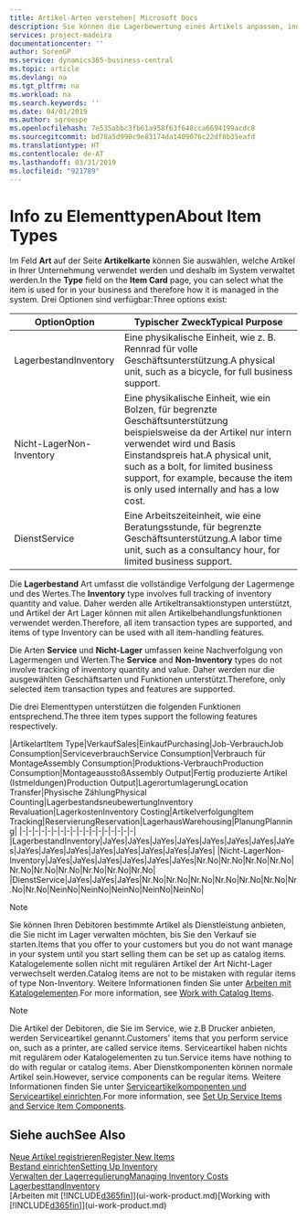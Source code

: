 ```yaml
---
title: Artikel-Arten verstehen| Microsoft Docs
description: Sie können die Lagerbewertung eines Artikels anpassen, indem Sie die FIFO. oder " Standard "oder Durchschnittskostenmethode anwenden, z. B. wenn Artikelkosten für Gründe, die keine Transaktionen betreffen, ändern.
services: project-madeira
documentationcenter: ''
author: SorenGP
ms.service: dynamics365-business-central
ms.topic: article
ms.devlang: na
ms.tgt_pltfrm: na
ms.workload: na
ms.search.keywords: ''
ms.date: 04/01/2019
ms.author: sgroespe
ms.openlocfilehash: 7e535abbc3fb61a958f63f648cca6694199acdc8
ms.sourcegitcommit: bd78a5d990c9e83174da1409076c22df8b35eafd
ms.translationtype: HT
ms.contentlocale: de-AT
ms.lasthandoff: 03/31/2019
ms.locfileid: "921789"
---
```

# <a name="about-item-types"></a><span data-ttu-id="2f6e2-103">Info zu Elementtypen</span><span class="sxs-lookup"><span data-stu-id="2f6e2-103">About Item Types</span></span>
<span data-ttu-id="2f6e2-104">Im Feld **Art** auf der Seite **Artikelkarte** können Sie auswählen, welche Artikel in Ihrer Unternehmung verwendet werden und deshalb im System verwaltet werden.</span><span class="sxs-lookup"><span data-stu-id="2f6e2-104">In the **Type** field on the **Item Card** page, you can select what the item is used for in your business and therefore how it is managed in the system.</span></span> <span data-ttu-id="2f6e2-105">Drei Optionen sind verfügbar:</span><span class="sxs-lookup"><span data-stu-id="2f6e2-105">Three options exist:</span></span>

|<span data-ttu-id="2f6e2-106">Option</span><span class="sxs-lookup"><span data-stu-id="2f6e2-106">Option</span></span>|<span data-ttu-id="2f6e2-107">Typischer Zweck</span><span class="sxs-lookup"><span data-stu-id="2f6e2-107">Typical Purpose</span></span>|
|------|-----------|
|<span data-ttu-id="2f6e2-108">Lagerbestand</span><span class="sxs-lookup"><span data-stu-id="2f6e2-108">Inventory</span></span>|<span data-ttu-id="2f6e2-109">Eine physikalische Einheit, wie z. B. Rennrad für volle Geschäftsunterstützung.</span><span class="sxs-lookup"><span data-stu-id="2f6e2-109">A physical unit, such as a bicycle, for full business support.</span></span>|
|<span data-ttu-id="2f6e2-110">Nicht-Lager</span><span class="sxs-lookup"><span data-stu-id="2f6e2-110">Non-Inventory</span></span>|<span data-ttu-id="2f6e2-111">Eine physikalische Einheit, wie ein Bolzen, für begrenzte Geschäftsunterstützung beispielsweise da der Artikel nur intern verwendet wird und Basis Einstandspreis hat.</span><span class="sxs-lookup"><span data-stu-id="2f6e2-111">A physical unit, such as a bolt, for limited business support, for example, because the item is only used internally and has a low cost.</span></span>|
|<span data-ttu-id="2f6e2-112">Dienst</span><span class="sxs-lookup"><span data-stu-id="2f6e2-112">Service</span></span>|<span data-ttu-id="2f6e2-113">Eine Arbeitszeiteinheit, wie eine Beratungsstunde, für begrenzte Geschäftsunterstützung.</span><span class="sxs-lookup"><span data-stu-id="2f6e2-113">A labor time unit, such as a consultancy hour, for limited business support.</span></span>|

<span data-ttu-id="2f6e2-114">Die **Lagerbestand** Art umfasst die vollständige Verfolgung der Lagermenge und des Wertes.</span><span class="sxs-lookup"><span data-stu-id="2f6e2-114">The **Inventory** type involves full tracking of inventory quantity and value.</span></span> <span data-ttu-id="2f6e2-115">Daher werden alle Artikeltransaktionstypen unterstützt, und Artikel der Art Lager können mit allen Artikelbehandlungsfunktionen verwendet werden.</span><span class="sxs-lookup"><span data-stu-id="2f6e2-115">Therefore, all item transaction types are supported, and items of type Inventory can be used with all item-handling features.</span></span>

<span data-ttu-id="2f6e2-116">Die Arten **Service** und **Nicht-Lager** umfassen keine Nachverfolgung von Lagermengen und Werten.</span><span class="sxs-lookup"><span data-stu-id="2f6e2-116">The **Service** and **Non-Inventory** types do not involve tracking of inventory quantity and value.</span></span> <span data-ttu-id="2f6e2-117">Daher werden nur die ausgewählten Geschäftsarten und Funktionen unterstützt.</span><span class="sxs-lookup"><span data-stu-id="2f6e2-117">Therefore, only selected item transaction types and features are supported.</span></span>

<span data-ttu-id="2f6e2-118">Die drei Elementtypen unterstützen die folgenden Funktionen entsprechend.</span><span class="sxs-lookup"><span data-stu-id="2f6e2-118">The three item types support the following features respectively.</span></span>

|<span data-ttu-id="2f6e2-119">Artikelart</span><span class="sxs-lookup"><span data-stu-id="2f6e2-119">Item Type</span></span>|<span data-ttu-id="2f6e2-120">Verkauf</span><span class="sxs-lookup"><span data-stu-id="2f6e2-120">Sales</span></span>|<span data-ttu-id="2f6e2-121">Einkauf</span><span class="sxs-lookup"><span data-stu-id="2f6e2-121">Purchasing</span></span>|<span data-ttu-id="2f6e2-122">Job-Verbrauch</span><span class="sxs-lookup"><span data-stu-id="2f6e2-122">Job Consumption</span></span>|<span data-ttu-id="2f6e2-123">Serviceverbrauch</span><span class="sxs-lookup"><span data-stu-id="2f6e2-123">Service Consumption</span></span>|<span data-ttu-id="2f6e2-124">Verbrauch für Montage</span><span class="sxs-lookup"><span data-stu-id="2f6e2-124">Assembly Consumption</span></span>|<span data-ttu-id="2f6e2-125">Produktions-Verbrauch</span><span class="sxs-lookup"><span data-stu-id="2f6e2-125">Production Consumption</span></span>|<span data-ttu-id="2f6e2-126">Montageausstoß</span><span class="sxs-lookup"><span data-stu-id="2f6e2-126">Assembly Output</span></span>|<span data-ttu-id="2f6e2-127">Fertig produzierte Artikel (Istmeldungen)</span><span class="sxs-lookup"><span data-stu-id="2f6e2-127">Production Output</span></span>|<span data-ttu-id="2f6e2-128">Lagerortumlagerung</span><span class="sxs-lookup"><span data-stu-id="2f6e2-128">Location Transfer</span></span>|<span data-ttu-id="2f6e2-129">Physische Zählung</span><span class="sxs-lookup"><span data-stu-id="2f6e2-129">Physical Counting</span></span>|<span data-ttu-id="2f6e2-130">Lagerbestandsneubewertung</span><span class="sxs-lookup"><span data-stu-id="2f6e2-130">Inventory Revaluation</span></span>|<span data-ttu-id="2f6e2-131">Lagerkosten</span><span class="sxs-lookup"><span data-stu-id="2f6e2-131">Inventory Costing</span></span>|<span data-ttu-id="2f6e2-132">Artikelverfolgung</span><span class="sxs-lookup"><span data-stu-id="2f6e2-132">Item Tracking</span></span>|<span data-ttu-id="2f6e2-133">Reservierung</span><span class="sxs-lookup"><span data-stu-id="2f6e2-133">Reservation</span></span>|<span data-ttu-id="2f6e2-134">Lagerhaus</span><span class="sxs-lookup"><span data-stu-id="2f6e2-134">Warehousing</span></span>|<span data-ttu-id="2f6e2-135">Planung</span><span class="sxs-lookup"><span data-stu-id="2f6e2-135">Planning</span></span>|
|-|-|-|-|-|-|-|-|-|-|-|-|-|-|-|-|-|-|
|<span data-ttu-id="2f6e2-136">Lagerbestand</span><span class="sxs-lookup"><span data-stu-id="2f6e2-136">Inventory</span></span>|<span data-ttu-id="2f6e2-137">Ja</span><span class="sxs-lookup"><span data-stu-id="2f6e2-137">Yes</span></span>|<span data-ttu-id="2f6e2-138">Ja</span><span class="sxs-lookup"><span data-stu-id="2f6e2-138">Yes</span></span>|<span data-ttu-id="2f6e2-139">Ja</span><span class="sxs-lookup"><span data-stu-id="2f6e2-139">Yes</span></span>|<span data-ttu-id="2f6e2-140">Ja</span><span class="sxs-lookup"><span data-stu-id="2f6e2-140">Yes</span></span>|<span data-ttu-id="2f6e2-141">Ja</span><span class="sxs-lookup"><span data-stu-id="2f6e2-141">Yes</span></span>|<span data-ttu-id="2f6e2-142">Ja</span><span class="sxs-lookup"><span data-stu-id="2f6e2-142">Yes</span></span>|<span data-ttu-id="2f6e2-143">Ja</span><span class="sxs-lookup"><span data-stu-id="2f6e2-143">Yes</span></span>|<span data-ttu-id="2f6e2-144">Ja</span><span class="sxs-lookup"><span data-stu-id="2f6e2-144">Yes</span></span>|<span data-ttu-id="2f6e2-145">Ja</span><span class="sxs-lookup"><span data-stu-id="2f6e2-145">Yes</span></span>|<span data-ttu-id="2f6e2-146">Ja</span><span class="sxs-lookup"><span data-stu-id="2f6e2-146">Yes</span></span>|<span data-ttu-id="2f6e2-147">Ja</span><span class="sxs-lookup"><span data-stu-id="2f6e2-147">Yes</span></span>|<span data-ttu-id="2f6e2-148">Ja</span><span class="sxs-lookup"><span data-stu-id="2f6e2-148">Yes</span></span>|<span data-ttu-id="2f6e2-149">Ja</span><span class="sxs-lookup"><span data-stu-id="2f6e2-149">Yes</span></span>|<span data-ttu-id="2f6e2-150">Ja</span><span class="sxs-lookup"><span data-stu-id="2f6e2-150">Yes</span></span>|<span data-ttu-id="2f6e2-151">Ja</span><span class="sxs-lookup"><span data-stu-id="2f6e2-151">Yes</span></span>|<span data-ttu-id="2f6e2-152">Ja</span><span class="sxs-lookup"><span data-stu-id="2f6e2-152">Yes</span></span>|
|<span data-ttu-id="2f6e2-153">Nicht-Lager</span><span class="sxs-lookup"><span data-stu-id="2f6e2-153">Non-Inventory</span></span>|<span data-ttu-id="2f6e2-154">Ja</span><span class="sxs-lookup"><span data-stu-id="2f6e2-154">Yes</span></span>|<span data-ttu-id="2f6e2-155">Ja</span><span class="sxs-lookup"><span data-stu-id="2f6e2-155">Yes</span></span>|<span data-ttu-id="2f6e2-156">Ja</span><span class="sxs-lookup"><span data-stu-id="2f6e2-156">Yes</span></span>|<span data-ttu-id="2f6e2-157">Ja</span><span class="sxs-lookup"><span data-stu-id="2f6e2-157">Yes</span></span>|<span data-ttu-id="2f6e2-158">Ja</span><span class="sxs-lookup"><span data-stu-id="2f6e2-158">Yes</span></span>|<span data-ttu-id="2f6e2-159">Ja</span><span class="sxs-lookup"><span data-stu-id="2f6e2-159">Yes</span></span>|<span data-ttu-id="2f6e2-160">Nr.</span><span class="sxs-lookup"><span data-stu-id="2f6e2-160">No</span></span>|<span data-ttu-id="2f6e2-161">Nr.</span><span class="sxs-lookup"><span data-stu-id="2f6e2-161">No</span></span>|<span data-ttu-id="2f6e2-162">Nr.</span><span class="sxs-lookup"><span data-stu-id="2f6e2-162">No</span></span>|<span data-ttu-id="2f6e2-163">Nr.</span><span class="sxs-lookup"><span data-stu-id="2f6e2-163">No</span></span>|<span data-ttu-id="2f6e2-164">Nr.</span><span class="sxs-lookup"><span data-stu-id="2f6e2-164">No</span></span>|<span data-ttu-id="2f6e2-165">Nr.</span><span class="sxs-lookup"><span data-stu-id="2f6e2-165">No</span></span>|<span data-ttu-id="2f6e2-166">Nr.</span><span class="sxs-lookup"><span data-stu-id="2f6e2-166">No</span></span>|<span data-ttu-id="2f6e2-167">Nr.</span><span class="sxs-lookup"><span data-stu-id="2f6e2-167">No</span></span>|<span data-ttu-id="2f6e2-168">Nr.</span><span class="sxs-lookup"><span data-stu-id="2f6e2-168">No</span></span>|<span data-ttu-id="2f6e2-169">Nr.</span><span class="sxs-lookup"><span data-stu-id="2f6e2-169">No</span></span>|
|<span data-ttu-id="2f6e2-170">Dienst</span><span class="sxs-lookup"><span data-stu-id="2f6e2-170">Service</span></span>|<span data-ttu-id="2f6e2-171">Ja</span><span class="sxs-lookup"><span data-stu-id="2f6e2-171">Yes</span></span>|<span data-ttu-id="2f6e2-172">Ja</span><span class="sxs-lookup"><span data-stu-id="2f6e2-172">Yes</span></span>|<span data-ttu-id="2f6e2-173">Ja</span><span class="sxs-lookup"><span data-stu-id="2f6e2-173">Yes</span></span>|<span data-ttu-id="2f6e2-174">Nr.</span><span class="sxs-lookup"><span data-stu-id="2f6e2-174">No</span></span>|<span data-ttu-id="2f6e2-175">Nr.</span><span class="sxs-lookup"><span data-stu-id="2f6e2-175">No</span></span>|<span data-ttu-id="2f6e2-176">Nr.</span><span class="sxs-lookup"><span data-stu-id="2f6e2-176">No</span></span>|<span data-ttu-id="2f6e2-177">Nr.</span><span class="sxs-lookup"><span data-stu-id="2f6e2-177">No</span></span>|<span data-ttu-id="2f6e2-178">Nr.</span><span class="sxs-lookup"><span data-stu-id="2f6e2-178">No</span></span>|<span data-ttu-id="2f6e2-179">Nr.</span><span class="sxs-lookup"><span data-stu-id="2f6e2-179">No</span></span>|<span data-ttu-id="2f6e2-180">Nr.</span><span class="sxs-lookup"><span data-stu-id="2f6e2-180">No</span></span>|<span data-ttu-id="2f6e2-181">Nr.</span><span class="sxs-lookup"><span data-stu-id="2f6e2-181">No</span></span>|<span data-ttu-id="2f6e2-182">Nein</span><span class="sxs-lookup"><span data-stu-id="2f6e2-182">No</span></span>|<span data-ttu-id="2f6e2-183">Nein</span><span class="sxs-lookup"><span data-stu-id="2f6e2-183">No</span></span>|<span data-ttu-id="2f6e2-184">Nein</span><span class="sxs-lookup"><span data-stu-id="2f6e2-184">No</span></span>|<span data-ttu-id="2f6e2-185">Nein</span><span class="sxs-lookup"><span data-stu-id="2f6e2-185">No</span></span>|<span data-ttu-id="2f6e2-186">Nein</span><span class="sxs-lookup"><span data-stu-id="2f6e2-186">No</span></span>|

> [!NOTE]
> <span data-ttu-id="2f6e2-187">Sie können Ihren Debitoren bestimmte Artikel als Dienstleistung anbieten, die Sie nicht im Lager verwalten möchten, bis Sie den Verkauf sie starten.</span><span class="sxs-lookup"><span data-stu-id="2f6e2-187">Items that you offer to your customers but you do not want manage in your system until you start selling them can be set up as catalog items.</span></span> <span data-ttu-id="2f6e2-188">Katalogelemente sollen nicht mit regulären Artikel der Art Nicht-Lager verwechselt werden.</span><span class="sxs-lookup"><span data-stu-id="2f6e2-188">Catalog items are not to be mistaken with regular items of type Non-Inventory.</span></span> <span data-ttu-id="2f6e2-189">Weitere Informationen finden Sie unter [Arbeiten mit Katalogelementen](inventory-how-work-nonstock-items.md).</span><span class="sxs-lookup"><span data-stu-id="2f6e2-189">For more information, see [Work with Catalog Items](inventory-how-work-nonstock-items.md).</span></span>

> [!NOTE]
> <span data-ttu-id="2f6e2-190">Die Artikel der Debitoren, die Sie im Service, wie z.B Drucker anbieten, werden Serviceartikel genannt.</span><span class="sxs-lookup"><span data-stu-id="2f6e2-190">Customers' items that you perform service on, such as a printer, are called service items.</span></span> <span data-ttu-id="2f6e2-191">Serviceartikel haben nichts mit regulärem oder Katalogelementen zu tun.</span><span class="sxs-lookup"><span data-stu-id="2f6e2-191">Service items have nothing to do with regular or catalog items.</span></span> <span data-ttu-id="2f6e2-192">Aber Dienstkomponenten können normale Artikel sein.</span><span class="sxs-lookup"><span data-stu-id="2f6e2-192">However, service components can be regular items.</span></span> <span data-ttu-id="2f6e2-193">Weitere Informationen finden Sie unter [Serviceartikelkomponenten und Serviceartikel einrichten](service-how-setup-service-items.md).</span><span class="sxs-lookup"><span data-stu-id="2f6e2-193">For more information, see [Set Up Service Items and Service Item Components](service-how-setup-service-items.md).</span></span>

## <a name="see-also"></a><span data-ttu-id="2f6e2-194">Siehe auch</span><span class="sxs-lookup"><span data-stu-id="2f6e2-194">See Also</span></span>
[<span data-ttu-id="2f6e2-195">Neue Artikel registrieren</span><span class="sxs-lookup"><span data-stu-id="2f6e2-195">Register New Items</span></span>](inventory-how-register-new-items.md)  
[<span data-ttu-id="2f6e2-196">Bestand einrichten</span><span class="sxs-lookup"><span data-stu-id="2f6e2-196">Setting Up Inventory</span></span>](inventory-setup-inventory.md)  
[<span data-ttu-id="2f6e2-197">Verwalten der Lagerregulierung</span><span class="sxs-lookup"><span data-stu-id="2f6e2-197">Managing Inventory Costs</span></span>](finance-manage-inventory-costs.md)  
[<span data-ttu-id="2f6e2-198">Lagerbesttand</span><span class="sxs-lookup"><span data-stu-id="2f6e2-198">Inventory</span></span>](inventory-manage-inventory.md)  
<span data-ttu-id="2f6e2-199">[Arbeiten mit [!INCLUDE[d365fin](includes/d365fin_md.md)]](ui-work-product.md)</span><span class="sxs-lookup"><span data-stu-id="2f6e2-199">[Working with [!INCLUDE[d365fin](includes/d365fin_md.md)]](ui-work-product.md)</span></span>
